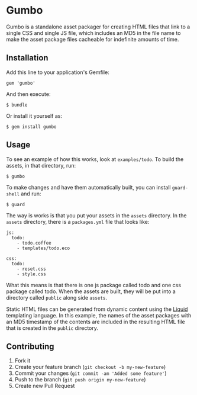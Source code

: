 # Gumbo

Gumbo is a standalone asset packager for creating HTML files that link to a single CSS and single JS file, which includes an MD5 in the file name to make the asset package files cacheable for indefinite amounts of time.

## Installation

Add this line to your application's Gemfile:

    gem 'gumbo'

And then execute:

    $ bundle

Or install it yourself as:

    $ gem install gumbo

## Usage

To see an example of how this works, look at `examples/todo`.  To build the assets, in that directory, run:

    $ gumbo

To make changes and have them automatically built, you can install `guard-shell` and run:

    $ guard

The way is works is that you put your assets in the `assets` directory.  In the `assets` directory, there is a `packages.yml` file that looks like:

    js:
      todo:
        - todo.coffee
        - templates/todo.eco

    css:
      todo:
        - reset.css
        - style.css

What this means is that there is one js package called todo and one css package called todo.  When the assets are built, they will be put into a directory called `public` along side `assets`.

Static HTML files can be generated from dynamic content using the [Liquid][liquid] templating language.  In this example, the names of the asset packages with an MD5 timestamp of the contents are included in the resulting HTML file that is created in the `public` directory.

## Contributing

1. Fork it
2. Create your feature branch (`git checkout -b my-new-feature`)
3. Commit your changes (`git commit -am 'Added some feature'`)
4. Push to the branch (`git push origin my-new-feature`)
5. Create new Pull Request

[liquid]: http://liquidmarkup.org/

